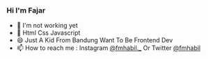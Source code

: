 ### Hi I'm Fajar

- 🔭 I'm not working yet
- 🌱 Html Css Javascript
- 😄 Just A Kid From Bandung Want To Be Frontend Dev
- 📫 How to reach me : Instagram [@fmhabil._](https://www.instagram.com/fmhabil._/) Or Twitter [@fmhabil](https://twitter.com/fmhabil)
